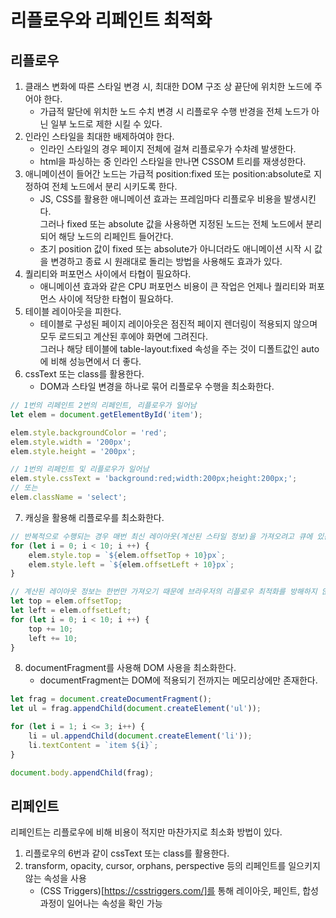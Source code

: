 # 리플로우와 리페인트 최적화

## 리플로우

1. 클래스 변화에 따른 스타일 변경 시, 최대한 DOM 구조 상 끝단에 위치한 노드에 주어야 한다.
   - 가급적 말단에 위치한 노드 수치 변경 시 리플로우 수행 반경을 전체 노드가 아닌 일부 노드로 제한 시킬 수 있다.
2. 인라인 스타일을 최대한 배제하여야 한다.
   - 인라인 스타일의 경우 페이지 전체에 걸쳐 리플로우가 수차례 발생한다.
   - html을 파싱하는 중 인라인 스타일을 만나면 CSSOM 트리를 재생성한다.
3. 애니메이션이 들어간 노드는 가급적 position:fixed 또는 position:absolute로 지정하여 전체 노드에서 분리 시키도록 한다.
   - JS, CSS를 활용한 애니메이션 효과는 프레임마다 리플로우 비용을 발생시킨다.<br>그러나 fixed 또는 absolute 값을 사용하면 지정된 노드는 전체 노드에서 분리되어 해당 노드의 리페인트 들어간다.
   - 초기 position 값이 fixed 또는 absolute가 아니더라도 애니메이션 시작 시 값을 변경하고 종료 시 원래대로 돌리는 방법을 사용해도 효과가 있다.
4. 퀄리티와 퍼포먼스 사이에서 타협이 필요하다.
   - 애니메이션 효과와 같은 CPU 퍼포먼스 비용이 큰 작업은 언제나 퀄리티와 퍼포먼스 사이에 적당한 타협이 필요하다.
5. 테이블 레이아웃을 피한다.
   - 테이블로 구성된 페이지 레이아웃은 점진적 페이지 렌더링이 적용되지 않으며 모두 로드되고 계산된 후에야 화면에 그려진다.<br>그러나 해당 테이블에 table-layout:fixed 속성을 주는 것이 디폴트값인 auto에 비해 성능면에서 더 좋다.
6. cssText 또는 class를 활용한다.
   - DOM과 스타일 변경을 하나로 묶어 리플로우 수행을 최소화한다.
```js
// 1번의 리페인트 2번의 리페인트, 리플로우가 일어남
let elem = document.getElementById('item');

elem.style.backgroundColor = 'red';
elem.style.width = '200px';
elem.style.height = '200px';

// 1번의 리페인트 및 리플로우가 일어남
elem.style.cssText = 'background:red;width:200px;height:200px;';
// 또는
elem.className = 'select';
```
7. 캐싱을 활용해 리플로우를 최소화한다.
```js
// 반복적으로 수행되는 경우 매번 최신 레이아웃(계산된 스타일 정보)을 가져오려고 큐에 있는 모든 리플로우 작업을 수행시킴
for (let i = 0; i < 10; i ++) {
    elem.style.top = `${elem.offsetTop + 10}px`;
    elem.style.left = `${elem.offsetLeft + 10}px`;
}

// 계산된 레이아웃 정보는 한번만 가져오기 때문에 브라우저의 리플로우 최적화를 방해하지 않는다.
let top = elem.offsetTop;
let left = elem.offsetLeft;
for (let i = 0; i < 10; i ++) {
    top += 10;
    left += 10;
}
```
8. documentFragment를 사용해 DOM 사용을 최소화한다.
   - documentFragment는 DOM에 적용되기 전까지는 메모리상에만 존재한다.
```js
let frag = document.createDocumentFragment();
let ul = frag.appendChild(document.createElement('ul'));

for (let i = 1; i <= 3; i++) {
    li = ul.appendChild(document.createElement('li'));
    li.textContent = `item ${i}`;
}

document.body.appendChild(frag);
```


## 리페인트
리페인트는 리플로우에 비해 비용이 적지만 마찬가지로 최소화 방법이 있다.<br>
1. 리플로우의 6번과 같이 cssText 또는 class를 활용한다.
2. transform, opacity, cursor, orphans, perspective 등의 리페인트를 일으키지 않는 속성을 사용
   - (CSS Triggers)[https://csstriggers.com/]를 통해 레이아웃, 페인트, 합성 과정이 일어나는 속성을 확인 가능